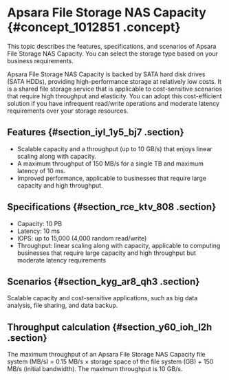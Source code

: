 # Apsara File Storage NAS Capacity {#concept_1012851 .concept}

This topic describes the features, specifications, and scenarios of Apsara File Storage NAS Capacity. You can select the storage type based on your business requirements.

Apsara File Storage NAS Capacity is backed by SATA hard disk drives \(SATA HDDs\), providing high-performance storage at relatively low costs. It is a shared file storage service that is applicable to cost-sensitive scenarios that require high throughput and elasticity. You can adopt this cost-efficient solution if you have infrequent read/write operations and moderate latency requirements over your storage resources.

## Features {#section_iyl_1y5_bj7 .section}

-   Scalable capacity and a throughput \(up to 10 GB/s\) that enjoys linear scaling along with capacity.
-   A maximum throughput of 150 MB/s for a single TB and maximum latency of 10 ms.
-   Improved performance, applicable to businesses that require large capacity and high throughput.

## Specifications {#section_rce_ktv_808 .section}

-   Capacity: 10 PB
-   Latency: 10 ms
-   IOPS: up to 15,000 \(4,000 random read/write\)
-   Throughput: linear scaling along with capacity, applicable to computing businesses that require large capacity and high throughput but moderate latency requirements

## Scenarios {#section_kyg_ar8_qh3 .section}

Scalable capacity and cost-sensitive applications, such as big data analysis, file sharing, and data backup.

## Throughput calculation {#section_y60_ioh_l2h .section}

The maximum throughput of an Apsara File Storage NAS Capacity file system \(MB/s\) = 0.15 MB/s × storage space of the file system \(GB\) + 150 MB/s \(initial bandwidth\). The maximum throughput is 10 GB/s.

